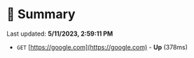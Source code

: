 # 📖 Summary
Last updated: **5/11/2023, 2:59:11 PM**

- `GET` [https://google.com](https://google.com) - **Up** (378ms)
